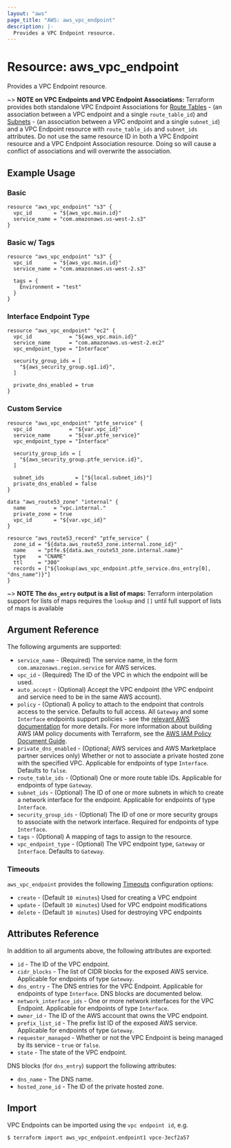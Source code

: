 ```yaml
---
layout: "aws"
page_title: "AWS: aws_vpc_endpoint"
description: |-
  Provides a VPC Endpoint resource.
---
```


# Resource: aws_vpc_endpoint

Provides a VPC Endpoint resource.

~> **NOTE on VPC Endpoints and VPC Endpoint Associations:** Terraform provides both standalone VPC Endpoint Associations for
[Route Tables](vpc_endpoint_route_table_association.html) - (an association between a VPC endpoint and a single `route_table_id`) and
[Subnets](vpc_endpoint_subnet_association.html) - (an association between a VPC endpoint and a single `subnet_id`) and
a VPC Endpoint resource with `route_table_ids` and `subnet_ids` attributes.
Do not use the same resource ID in both a VPC Endpoint resource and a VPC Endpoint Association resource.
Doing so will cause a conflict of associations and will overwrite the association.

## Example Usage

### Basic

```hcl
resource "aws_vpc_endpoint" "s3" {
  vpc_id       = "${aws_vpc.main.id}"
  service_name = "com.amazonaws.us-west-2.s3"
}
```

### Basic w/ Tags

```hcl
resource "aws_vpc_endpoint" "s3" {
  vpc_id       = "${aws_vpc.main.id}"
  service_name = "com.amazonaws.us-west-2.s3"

  tags = {
    Environment = "test"
  }
}
```

### Interface Endpoint Type

```hcl
resource "aws_vpc_endpoint" "ec2" {
  vpc_id            = "${aws_vpc.main.id}"
  service_name      = "com.amazonaws.us-west-2.ec2"
  vpc_endpoint_type = "Interface"

  security_group_ids = [
    "${aws_security_group.sg1.id}",
  ]

  private_dns_enabled = true
}
```

### Custom Service

```hcl
resource "aws_vpc_endpoint" "ptfe_service" {
  vpc_id            = "${var.vpc_id}"
  service_name      = "${var.ptfe_service}"
  vpc_endpoint_type = "Interface"

  security_group_ids = [
    "${aws_security_group.ptfe_service.id}",
  ]

  subnet_ids          = ["${local.subnet_ids}"]
  private_dns_enabled = false
}

data "aws_route53_zone" "internal" {
  name         = "vpc.internal."
  private_zone = true
  vpc_id       = "${var.vpc_id}"
}

resource "aws_route53_record" "ptfe_service" {
  zone_id = "${data.aws_route53_zone.internal.zone_id}"
  name    = "ptfe.${data.aws_route53_zone.internal.name}"
  type    = "CNAME"
  ttl     = "300"
  records = ["${lookup(aws_vpc_endpoint.ptfe_service.dns_entry[0], "dns_name")}"]
}
```

~> **NOTE The `dns_entry` output is a list of maps:** Terraform interpolation support for lists of maps requires the `lookup` and `[]` until full support of lists of maps is available

## Argument Reference

The following arguments are supported:

* `service_name` - (Required) The service name, in the form `com.amazonaws.region.service` for AWS services.
* `vpc_id` - (Required) The ID of the VPC in which the endpoint will be used.
* `auto_accept` - (Optional) Accept the VPC endpoint (the VPC endpoint and service need to be in the same AWS account).
* `policy` - (Optional) A policy to attach to the endpoint that controls access to the service. Defaults to full access. All `Gateway` and some `Interface` endpoints support policies - see the [relevant AWS documentation](https://docs.aws.amazon.com/vpc/latest/userguide/vpc-endpoints-access.html) for more details. For more information about building AWS IAM policy documents with Terraform, see the [AWS IAM Policy Document Guide](/docs/providers/aws/guides/iam-policy-documents.html).
* `private_dns_enabled` - (Optional; AWS services and AWS Marketplace partner services only) Whether or not to associate a private hosted zone with the specified VPC. Applicable for endpoints of type `Interface`.
Defaults to `false`.
* `route_table_ids` - (Optional) One or more route table IDs. Applicable for endpoints of type `Gateway`.
* `subnet_ids` - (Optional) The ID of one or more subnets in which to create a network interface for the endpoint. Applicable for endpoints of type `Interface`.
* `security_group_ids` - (Optional) The ID of one or more security groups to associate with the network interface. Required for endpoints of type `Interface`.
* `tags` - (Optional) A mapping of tags to assign to the resource.
* `vpc_endpoint_type` - (Optional) The VPC endpoint type, `Gateway` or `Interface`. Defaults to `Gateway`.

### Timeouts

`aws_vpc_endpoint` provides the following
[Timeouts](/docs/configuration/resources.html#timeouts) configuration options:

- `create` - (Default `10 minutes`) Used for creating a VPC endpoint
- `update` - (Default `10 minutes`) Used for VPC endpoint modifications
- `delete` - (Default `10 minutes`) Used for destroying VPC endpoints

## Attributes Reference

In addition to all arguments above, the following attributes are exported:

* `id` - The ID of the VPC endpoint.
* `cidr_blocks` - The list of CIDR blocks for the exposed AWS service. Applicable for endpoints of type `Gateway`.
* `dns_entry` - The DNS entries for the VPC Endpoint. Applicable for endpoints of type `Interface`. DNS blocks are documented below.
* `network_interface_ids` - One or more network interfaces for the VPC Endpoint. Applicable for endpoints of type `Interface`.
* `owner_id` - The ID of the AWS account that owns the VPC endpoint.
* `prefix_list_id` - The prefix list ID of the exposed AWS service. Applicable for endpoints of type `Gateway`.
* `requester_managed` -  Whether or not the VPC Endpoint is being managed by its service - `true` or `false`.
* `state` - The state of the VPC endpoint.

DNS blocks (for `dns_entry`) support the following attributes:

* `dns_name` - The DNS name.
* `hosted_zone_id` - The ID of the private hosted zone.

## Import

VPC Endpoints can be imported using the `vpc endpoint id`, e.g.

```
$ terraform import aws_vpc_endpoint.endpoint1 vpce-3ecf2a57
```
